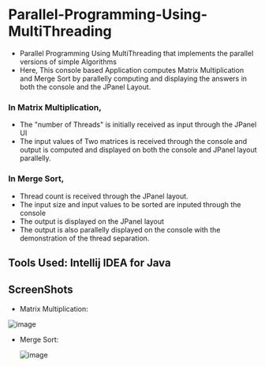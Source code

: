 # Parallel-Programming-Using-MultiThreading
- Parallel Programming Using MultiThreading that implements the parallel versions of simple Algorithms
- Here, This console based Application computes Matrix Multiplication and Merge Sort by parallelly computing and displaying the answers in both the console and the JPanel Layout.

### In Matrix Multiplication,
- The "number of Threads" is initially received as input through the JPanel UI
- The input values of Two matrices is received through the console and output is computed and displayed on both the console and JPanel layout parallelly.

### In Merge Sort,
- Thread count is received through the JPanel layout.
- The input size and input values to be sorted are inputed through the console
- The output is displayed on the JPanel layout
- The output is also parallelly displayed on the console with the demonstration of the thread separation.

## Tools Used: Intellij IDEA for Java

## ScreenShots

- Matrix Multiplication:

![image](https://github.com/Sri-Sakthi-CB/Parallel-Programming-Using-MultiThreading/assets/95374074/e59561cf-f9ea-4340-a91f-abca0e818597)


- Merge Sort:

  ![image](https://github.com/Sri-Sakthi-CB/Parallel-Programming-Using-MultiThreading/assets/95374074/8c923e79-e85c-4129-afc3-2bf0b6805184)


